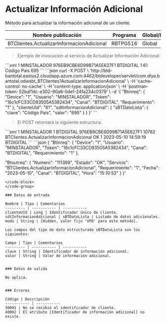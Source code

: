# Actualizar Información Adicional 

Método para actualizar la información adicional de un cliente. 

Nombre publicación | Programa | Global/País 
--------- | ----------- | ----------- 
BTClientes.ActualizarInformacionAdicional | RBTPG516 | Global 

> Ejemplo de invocación al servicio de Actualizar Información Adicional: 

<code-group> 
<code-block title="XML" active> 
```xml 
<soapenv:Envelope xmlns:soapenv="http://schemas.xmlsoap.org/soap/envelope/" xmlns:bts="http://uy.com.dlya.bantotal/BTSOA/"> 
   <soapenv:Header/> 
   <soapenv:Body> 
      <bts:BTClientes.ActualizarInformacionAdicional> 
         <bts:Btinreq> 
            <bts:Device>1</bts:Device> 
            <bts:Usuario>MINSTALADOR</bts:Usuario> 
            <bts:Token>976EB9CBE6D99B71A5E627F1</bts:Token> 
            <bts:Canal>BTDIGITAL</bts:Canal> 
            <bts:Requerimiento>1</bts:Requerimiento> 
         </bts:Btinreq> 
         <bts:clienteUId>61</bts:clienteUId> 
         <bts:sdtInformacionAdicional> 
            <bts:sBTDatoLista> 
               <bts:clave>Código Pais</bts:clave> 
               <bts:valor>695</bts:valor> 
            </bts:sBTDatoLista> 
         </bts:sdtInformacionAdicional> 
      </bts:BTClientes.ActualizarInformacionAdicional> 
   </soapenv:Body> 
</soapenv:Envelope> 
``` 
</code-block> 

<code-block title="JSON"> 
```json 
curl -X POST \ 
	'http://btd-bantotal.eastus2.cloudapp.azure.com:4462/btdeveloper/servlet/com.dlya.bantotal.odwsbt_BTClientes?ActualizarInformacionAdicional' \ 
	-H 'cache-control: no-cache' \ 
	-H 'content-type: application/json' \ 
	-H 'postman-token: 52baf1dc-e302-90a6-0de1-24fa234c0379' \ 
	-d '{ 
	"Btinreq": { 
	  "Device": "1", 
	  "Usuario": "MINSTALADOR", 
	  "Token": "16c1cFC33CD93505A5382434", 
	  "Canal": "BTDIGITAL", 
	  "Requerimiento": "1" 
	}, 
	"clienteUId": "61", 
	"sdtInformacionAdicional": { 
      "sBTDatoLista": { 
         "clave": "Código Pais", 
         "valor": "695" 
      } 
	} 
}' 
``` 
</code-block> 
</code-group> 

> El POST retornará la siguiente estructura: 

<code-group> 
<code-block title="XML" active> 
```xml 
<SOAP-ENV:Envelope xmlns:SOAP-ENV="http://schemas.xmlsoap.org/soap/envelope/" xmlns:xsd="http://www.w3.org/2001/XMLSchema" xmlns:SOAP-ENC="http://schemas.xmlsoap.org/soap/encoding/" xmlns:xsi="http://www.w3.org/2001/XMLSchema-instance"> 
   <SOAP-ENV:Body> 
      <BTClientes.ActualizarInformacionAdicionalResponse xmlns="http://uy.com.dlya.bantotal/BTSOA/"> 
         <Btinreq> 
            <Device>1</Device> 
            <Usuario>MINSTALADOR</Usuario> 
            <Requerimiento>1</Requerimiento> 
            <Canal>BTDIGITAL</Canal> 
            <Token>976EB9CBE6D99B71A5E627F1</Token> 
         </Btinreq> 
         <Erroresnegocio></Erroresnegocio> 
         <Btoutreq> 
            <Numero>10782</Numero> 
            <Servicio>BTClientes.ActualizarInformacionAdicional</Servicio> 
            <Estado>OK</Estado> 
            <Requerimiento>1</Requerimiento> 
            <Fecha>2023-05-10</Fecha> 
            <Hora>14:59:19</Hora> 
            <Canal>BTDIGITAL</Canal> 
         </Btoutreq> 
      </BTClientes.ActualizarInformacionAdicionalResponse> 
   </SOAP-ENV:Body> 
</SOAP-ENV:Envelope> 
``` 
</code-block> 

<code-block title="JSON"> 
```json 
{ 
   "Btinreq": { 
      "Device": "1", 
      "Usuario": "MINSTALADOR", 
      "Token": "16c1cFC33CD93505A5382434", 
      "Canal": "BTDIGITAL", 
      "Requerimiento": "1" 
   }, 

   "Btoutreq": { 
      "Numero": "111399", 
      "Estado": "OK", 
      "Servicio": "BTClientes.ActualizarInformacionAdicional", 
      "Requerimiento": "1", 
      "Fecha": "2023-05-10", 
      "Canal": "BTDIGITAL", 
      "Hora": "15:10:52" 
   } 
}' 
``` 
</code-block> 
</code-group> 

### Datos de entrada 

Nombre | Tipo | Comentarios 
--------- | ----------- | ----------- 
clienteUId | Long | Identificador único de cliente. 
sdtInformacionAdicional | sBTDatoLista | Listado de datos adicionales. 
modo | String | [Hidden, valor fijo 'UPD' para este método].  

Los campos del tipo de dato estructurado sBTDatoLista son los siguientes: 

Campo | Tipo | Comentarios 
--------- | ----------- | ----------- 
clave | String | Identificador de información adicional. 
valor | String | Valor de información adicional. 


### Datos de salida 

No aplica. 


### Errores 

Código | Descripción 
----------- | ----------- 
30001 | No se recibió el identificador de cliente. 
40002 | El atributo [Identificador de información adicional] no existe. 

 
